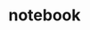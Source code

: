 ---
title: "notebook"
style:
    primaryColor: "#404040"
    secondaryColor: "#686868"
    specialColor: "#c45c7f"
    backgroundColor: "#f0efdd"
    headingsFont: "'Work Sans', sans-serif"
    mainFont: "'Work Sans', 'Noto Sans', sans-serif"
    specialFont: "'Work Sans', monospace"
    fontSize: "18px"
    lineHeight: "1.5"
    importUrl: "https://fonts.googleapis.com/css2?family=Work+Sans:ital,wght@0,400;0,700;1,400;1,700&display=swap"
---